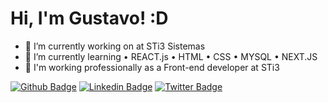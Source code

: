 # Hi, I'm Gustavo! :D

- 🔭 I’m currently working on at STi3 Sistemas
- 🌱 I’m currently learning  • REACT.js • HTML • CSS • MYSQL • NEXT.JS
- 💼 I'm working professionally as a Front-end developer at STi3

[![Github Badge](https://img.shields.io/badge/-Github-000?style=flat-square&logo=Github&logoColor=white&link=https://github.com/fagnerpsantos)](https://github.com/Gustavo-Murdiga88)
[![Linkedin Badge](https://img.shields.io/badge/-LinkedIn-blue?style=flat-square&logo=Linkedin&logoColor=white&link=https://www.linkedin.com/in/fagnerpsantos/)](https://www.linkedin.com/in/gustavo-murdiga-055470178/)
[![Twitter Badge](https://img.shields.io/badge/-Twitter-1ca0f1?style=flat-square&labelColor=1ca0f1&logo=twitter&logoColor=white&link=https://twitter.com/fagnerpsantos)](https://twitter.com/GuMurdiga)

